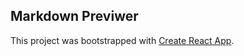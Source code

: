 ## Markdown Previwer
This project was bootstrapped with [Create React App](https://github.com/facebook/create-react-app).
